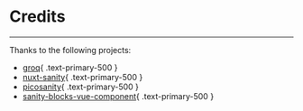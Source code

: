 # Credits

---

Thanks to the following projects:

- [groq](https://github.com/sanity-io/sanity/tree/next/packages/groq){ .text-primary-500 }
- [nuxt-sanity](https://github.com/vicbergquist/nuxt-sanity){ .text-primary-500 }
- [picosanity](https://github.com/rexxars/picosanity){ .text-primary-500 }
- [sanity-blocks-vue-component](https://github.com/rdunk/sanity-blocks-vue-component){ .text-primary-500 }
